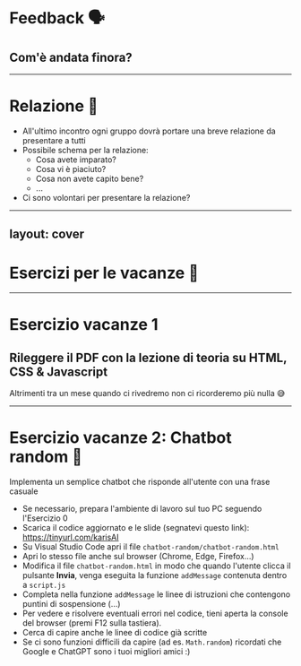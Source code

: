# Feedback 🗣️

## Com'è andata finora?

---

# Relazione 📝

- All'ultimo incontro ogni gruppo dovrà portare una breve relazione da presentare a tutti
- Possibile schema per la relazione:
    - Cosa avete imparato?
    - Cosa vi è piaciuto?
    - Cosa non avete capito bene?
    - ...
- Ci sono volontari per presentare la relazione?

---
layout: cover
---

# Esercizi per le vacanze 🎅

---

# Esercizio vacanze 1

## Rileggere il PDF con la lezione di teoria su HTML, CSS & Javascript

Altrimenti tra un mese quando ci rivedremo non ci ricorderemo più nulla 😅

---

# Esercizio vacanze 2: Chatbot random 🤖

Implementa un semplice chatbot che risponde all'utente con una frase casuale

- Se necessario, prepara l'ambiente di lavoro sul tuo PC seguendo l'Esercizio 0
- Scarica il codice aggiornato e le slide (segnatevi questo link): https://tinyurl.com/karisAI
- Su Visual Studio Code apri il file `chatbot-random/chatbot-random.html`
- Apri lo stesso file anche sul browser (Chrome, Edge, Firefox...)
- Modifica il file `chatbot-random.html` in modo che quando l'utente clicca il pulsante **Invia**, venga eseguita la funzione `addMessage` contenuta dentro a `script.js`
- Completa nella funzione `addMessage` le linee di istruzioni che contengono puntini di sospensione (...)
- Per vedere e risolvere eventuali errori nel codice, tieni aperta la console del browser (premi F12 sulla tastiera).
- Cerca di capire anche le linee di codice già scritte
- Se ci sono funzioni difficili da capire (ad es. `Math.random`) ricordati che Google e ChatGPT sono i tuoi migliori amici :)
